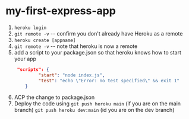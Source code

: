 # my-first-express-app

1. `heroku login`
1. `git remote -v` -- confirm you don't already have Heroku as a remote
1. `heroku create [appname]`
1. `git remote -v` -- note that heroku is now a remote
1. add a script to your package.json so that heroku knows how to start your app
    ```json
     "scripts": {
             "start": "node index.js",
             "test": "echo \"Error: no test specified\" && exit 1"
        }
    ```
1. ACP the change to package.json
1. Deploy the code using
   `git push heroku main` (if you are on the main branch)
   `git push heroku dev:main` (id you are on the dev branch)